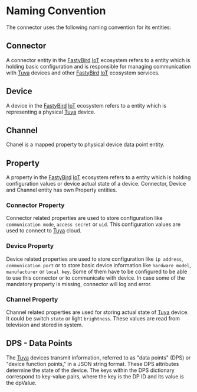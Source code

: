 # Naming Convention

The connector uses the following naming convention for its entities:

## Connector

A connector entity in the [FastyBird](https://www.fastybird.com) [IoT](https://en.wikipedia.org/wiki/Internet_of_things) ecosystem refers to a entity which is holding basic configuration
and is responsible for managing communication with [Tuya](https://www.tuya.com) devices and other [FastyBird](https://www.fastybird.com) [IoT](https://en.wikipedia.org/wiki/Internet_of_things) ecosystem services.

## Device

A device in the [FastyBird](https://www.fastybird.com) [IoT](https://en.wikipedia.org/wiki/Internet_of_things) ecosystem refers to a entity which is representing a physical [Tuya](https://www.tuya.com) device.

## Channel

Chanel is a mapped property to physical device data point entity.

## Property

A property in the [FastyBird](https://www.fastybird.com) [IoT](https://en.wikipedia.org/wiki/Internet_of_things) ecosystem refers to a entity which is holding configuration values or
device actual state of a device. Connector, Device and Channel entity has own Property entities.

### Connector Property

Connector related properties are used to store configuration like `communication mode`, `access secret` or `uid`. This configuration
values are used to connect to [Tuya](https://www.tuya.com) cloud.

### Device Property

Device related properties are used to store configuration like `ip address`, `communication port` or to store basic device information
like `hardware model`, `manufacturer` or `local key`. Some of them have to be configured to be able to use this connector
or to communicate with device. In case some of the mandatory property is missing, connector will log and error.

### Channel Property

Channel related properties are used for storing actual state of [Tuya](https://www.tuya.com) device. It could be switch `state` or light `brightness`.
These values are read from television and stored in system.

## DPS - Data Points

The [Tuya](https://www.tuya.com) devices transmit information, referred to as "data points" (DPS) or "device function points," in a JSON string format.
These DPS attributes determine the state of the device. The keys within the DPS dictionary correspond to key-value pairs,
where the key is the DP ID and its value is the dpValue.
